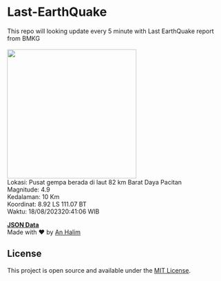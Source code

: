 # Last-EarthQuake
This repo will looking update every 5 minute with Last EarthQuake report from BMKG
<br>
<br>
<img src="https://static.bmkg.go.id/20230818204106.mmi.jpg" width="300"/>
<br>
Lokasi: Pusat gempa berada di laut 82 km Barat Daya Pacitan <br>
Magnitude: 4.9 <br>
Kedalaman: 10 Km <br>
Koordinat: 8.92 LS 111.07 BT <br>
Waktu: 18/08/202320:41:06 WIB <br>

<a href="./data/data.json">**JSON Data**</a>
<br>
Made with ❤️ by <a href="https://github.com/an-halim">An Halim</a>
## License

This project is open source and available under the [MIT License](LICENSE).
